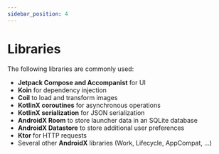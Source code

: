 ```yaml
---
sidebar_position: 4
---
```


# Libraries

The following libraries are commonly used:

- **Jetpack Compose and Accompanist** for UI
- **Koin** for dependency injection
- **Coil** to load and transform images
- **KotlinX coroutines** for asynchronous operations
- **KotlinX serialization** for JSON serialization
- **AndroidX Room** to store launcher data in an SQLite database
- **AndroidX Datastore** to store additional user preferences
- **Ktor** for HTTP requests
- Several other **AndroidX** libraries (Work, Lifecycle, AppCompat, …)
